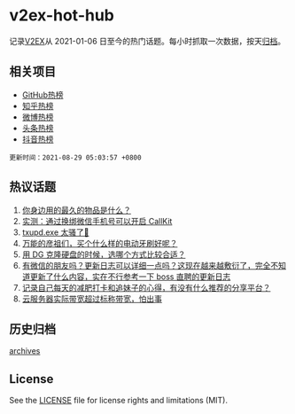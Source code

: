 # v2ex-hot-hub

 记录[V2EX](https://www.v2ex.com/)从 2021-01-06 日至今的热门话题。每小时抓取一次数据，按天[归档](archives)。
 
 ## 相关项目

- [GitHub热榜](https://github.com/snaildev/github-hot-hub)
- [知乎热榜](https://github.com/snaildev/zhihu-hot-hub)
- [微博热榜](https://github.com/snaildev/weibo-hot-hub)
- [头条热榜](https://github.com/snaildev/toutiao-hot-hub)
- [抖音热榜](https://github.com/snaildev/douyin-hot-hub)


 `更新时间：2021-08-29 05:03:57 +0800`

## 热议话题

1. [你身边用的最久的物品是什么？](https://www.v2ex.com/t/798486)
1. [实测：通过换绑微信手机号可以开启 CallKit](https://www.v2ex.com/t/798484)
1. [txupd.exe 太骚了🐶](https://www.v2ex.com/t/798463)
1. [万能的彦祖们，买个什么样的电动牙刷好呢？](https://www.v2ex.com/t/798459)
1. [用 DG 克隆硬盘的时候，选哪个方式比较合适？](https://www.v2ex.com/t/798471)
1. [有微信的朋友吗？更新日志可以详细一点吗？这现在越来越敷衍了，完全不知道更新了什么内容，实在不行参考一下 boss 直聘的更新日志](https://www.v2ex.com/t/798485)
1. [记录自己每天的减肥打卡和追妹子的心得，有没有什么推荐的分享平台？](https://www.v2ex.com/t/798491)
1. [云服务器实际带宽超过标称带宽，怕出事](https://www.v2ex.com/t/798521)

## 历史归档

[archives](archives)

## License

See the [LICENSE](LICENSE) file for license rights and limitations (MIT).
